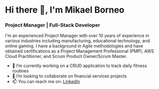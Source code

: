 # Hi there 👋, I'm Mikael Borneo

### Project Manager | Full-Stack Developer


I'm an experienced Project Manager with over 10 years of experience in various industries including manufacturing, educational technology, and online gaming. I have a background in Agile methodologies and have obtained certifications as a Project Management Professional (PMP), AWS Cloud Practitioner, and Scrum Product Owner/Scrum Master. 

- 🔭 I’m currently working on a CRUD application to track daily fitness routines
- 👯 I’m looking to collaborate on financial services projects
- 📫 You can reach me on: [LinkedIn](https://www.linkedin.com/in/mborneo/)

<!--
**objectmikael/objectmikael** is a ✨ _special_ ✨ repository because its `README.md` (this file) appears on your GitHub profile.

Here are some ideas to get you started:

- 🔭 I’m currently working on ...
- 🌱 I’m currently learning ...
- 👯 I’m looking to collaborate on ...
- 🤔 I’m looking for help with ...
- 💬 Ask me about ...
- 📫 How to reach me: ...
- 😄 Pronouns: ...
- ⚡ Fun fact: ...
-->

